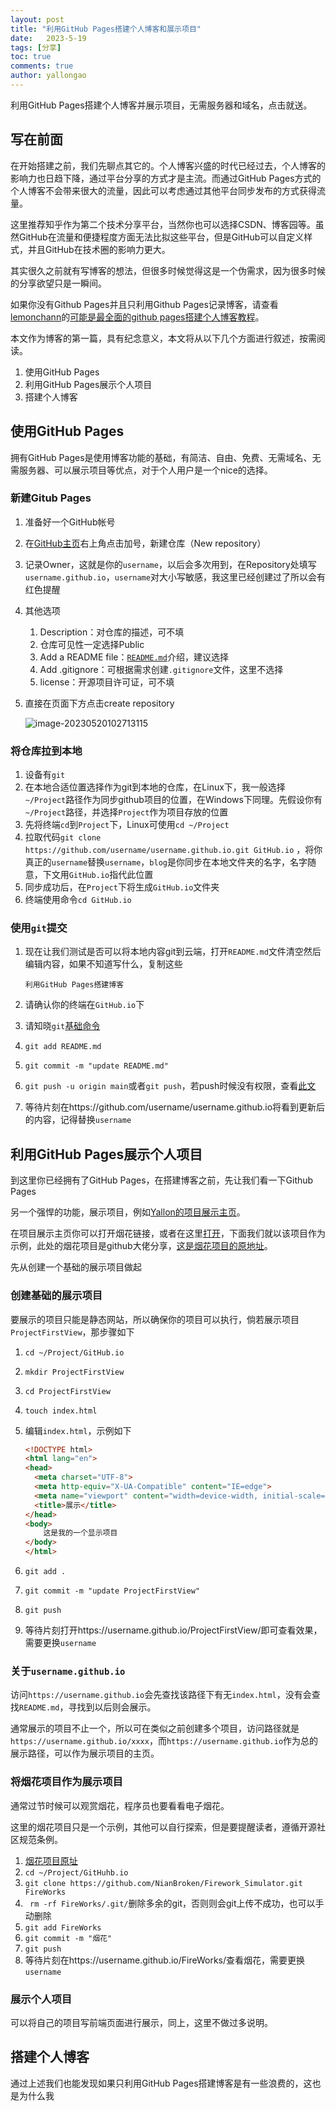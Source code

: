 ```yaml
---
layout: post
title: "利用GitHub Pages搭建个人博客和展示项目"
date:   2023-5-19
tags: [分享]
toc: true
comments: true
author: yallongao
---
```


利用GitHub Pages搭建个人博客并展示项目，无需服务器和域名，点击就送。

<!-- more -->

## 写在前面

在开始搭建之前，我们先聊点其它的。个人博客兴盛的时代已经过去，个人博客的影响力也日趋下降，通过平台分享的方式才是主流。而通过GitHub Pages方式的个人博客不会带来很大的流量，因此可以考虑通过其他平台同步发布的方式获得流量。

这里推荐知乎作为第二个技术分享平台，当然你也可以选择CSDN、博客园等。虽然GitHub在流量和便捷程度方面无法比拟这些平台，但是GitHub可以自定义样式，并且GitHub在技术圈的影响力更大。

其实很久之前就有写博客的想法，但很多时候觉得这是一个伪需求，因为很多时候的分享欲望只是一瞬间。

如果你没有Github Pages并且只利用Github Pages记录博客，请查看[lemonchann](https://github.com/lemonchann)的[可能是最全面的github pages搭建个人博客教程](https://lemonchann.github.io/create_blog_with_github_pages/)。

本文作为博客的第一篇，具有纪念意义，本文将从以下几个方面进行叙述，按需阅读。

1. 使用GitHub Pages
2. 利用GitHub Pages展示个人项目
3. 搭建个人博客

## 使用GitHub Pages

拥有GitHub Pages是使用博客功能的基础，有简洁、自由、免费、无需域名、无需服务器、可以展示项目等优点，对于个人用户是一个nice的选择。

### 新建Gitub Pages

1. 准备好一个GitHub帐号

2. 在[GitHub主页](https://github.com/)右上角点击加号，新建仓库（New repository）

3. 记录Owner，这就是你的`username`，以后会多次用到，在Repository处填写`username.github.io`，`username`对大小写敏感，我这里已经创建过了所以会有红色提醒

4. 其他选项

   1. Description：对仓库的描述，可不填
   2. 仓库可见性一定选择Public
   3. Add a README file：[`README.md`](https://docs.github.com/en/repositories/managing-your-repositorys-settings-and-features/customizing-your-repository/about-readmes)介绍，建议选择
   4. Add .gitignore：可根据需求创建`.gitignore`文件，这里不选择
   5. license：开源项目许可证，可不填

5. 直接在页面下方点击create repository

   ![image-20230520102713115](/home/yanlong/Project/github-blog/assets/images/2023-5-19-firsr_blog_with_github/image-20230520102713115.png)

### 将仓库拉到本地

1. 设备有`git`
1. 在本地合适位置选择作为git到本地的仓库，在Linux下，我一般选择`~/Project`路径作为同步github项目的位置，在Windows下同理。先假设你有`~/Project`路径，并选择`Project`作为项目存放的位置
1. 先将终端`cd`到`Project`下，Linux可使用`cd ~/Project`
1. 拉取代码`git clone https://github.com/username/username.github.io.git GitHub.io` ，将你真正的`username`替换`username`，`blog`是你同步在本地文件夹的名字，名字随意，下文用`GitHub.io`指代此位置
1. 同步成功后，在`Project`下将生成`GitHub.io`文件夹
1. 终端使用命令`cd GitHub.io`

### 使用`git`提交

1. 现在让我们测试是否可以将本地内容git到云端，打开`README.md`文件清空然后编辑内容，如果不知道写什么，复制这些

   ```
   利用GitHub Pages搭建博客
   ```

2. 请确认你的终端在`GitHub.io`下

3. 请知晓`git`[基础命令](https://www.runoob.com/w3cnote/git-five-minutes-tutorial.html)

4. `git add README.md`

5. `git commit -m "update README.md"`

6. `git push -u origin main`或者`git push`，若push时候没有权限，查看[此文](https://www.jianshu.com/p/abf56f1de643)

7. 等待片刻在https://github.com/username/username.github.io将看到更新后的内容，记得替换`username`



## 利用GitHub Pages展示个人项目

到这里你已经拥有了GitHub Pages，在搭建博客之前，先让我们看一下Github Pages

另一个强悍的功能，展示项目，例如[Yallon的项目展示主页](https://yallongao.github.io/)。

在项目展示主页你可以打开烟花链接，或者在这里[打开](https://yallongao.github.io/NewYearSolar/)，下面我们就以该项目作为示例，此处的烟花项目是github大佬分享，[这是烟花项目的原地址](https://github.com/NianBroken/Firework_Simulator)。

先从创建一个基础的展示项目做起

### 创建基础的展示项目

要展示的项目只能是静态网站，所以确保你的项目可以执行，倘若展示项目`ProjectFirstView`，那步骤如下

1. `cd ~/Project/GitHub.io`

2. `mkdir ProjectFirstView `

3. `cd ProjectFirstView`

4. `touch index.html`

5. 编辑`index.html`，示例如下

   ```html
   <!DOCTYPE html>
   <html lang="en">
   <head>
     <meta charset="UTF-8">
     <meta http-equiv="X-UA-Compatible" content="IE=edge">
     <meta name="viewport" content="width=device-width, initial-scale=1.0">
     <title>展示</title>
   </head>
   <body>
       这是我的一个显示项目
   </body>
   </html>
   ```

6. `git add .`

7. `git commit -m "update ProjectFirstView"`

8. `git push`

9. 等待片刻打开https://username.github.io/ProjectFirstView/即可查看效果，需要更换`username`

### 关于`username.github.io`

访问`https://username.github.io`会先查找该路径下有无`index.html`，没有会查找`README.md`，寻找到以后则会展示。

通常展示的项目不止一个，所以可在类似之前创建多个项目，访问路径就是`https://username.github.io/xxxx`，而`https://username.github.io`作为总的展示路径，可以作为展示项目的主页。

### 将烟花项目作为展示项目

通常过节时候可以观赏烟花，程序员也要看看电子烟花。

这里的烟花项目只是一个示例，其他可以自行探索，但是要提醒读者，遵循开源社区规范条例。

1. [烟花项目原址](https://github.com/NianBroken/Firework_Simulator)
2. `cd ~/Project/GitHuhb.io `
3. `git clone https://github.com/NianBroken/Firework_Simulator.git FireWorks`
4. ` rm -rf FireWorks/.git/`删除多余的git，否则则会git上传不成功，也可以手动删除
5. `git add FireWorks`
6. `git commit -m "烟花"`
7. `git push`
8. 等待片刻在https://username.github.io/FireWorks/查看烟花，需要更换`username`

### 展示个人项目

可以将自己的项目写前端页面进行展示，同上，这里不做过多说明。

## 搭建个人博客

通过上述我们也能发现如果只利用GitHub Pages搭建博客是有一些浪费的，这也是为什么我
